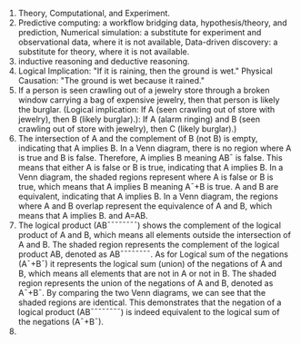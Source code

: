 1. Theory, Computational, and Experiment.  
2. Predictive computing: a workflow bridging data, hypothesis/theory, and prediction, Numerical simulation: a substitute for experiment and observational data, where it is not available, Data-driven discovery: a substitute for theory, where it is not available.  
3. inductive reasoning and deductive reasoning.  
4. Logical Implication: "If it is raining, then the ground is wet." Physical Causation: "The ground is wet because it rained."  
5. If a person is seen crawling out of a jewelry store through a broken window carrying a bag of expensive jewelry, then that person is likely the burglar. (Logical implication: If A (seen crawling out of store with jewelry), then B (likely burglar).): If A (alarm ringing) and B (seen crawling out of store with jewelry), then C (likely burglar).)  
6. The intersection of A and the complement of B (not B) is empty, indicating that A implies B. In a Venn diagram, there is no region where A is true and B is false. Therefore, A implies B meaning AB¯ is false. This means that either A is false or B is true, indicating that A implies B. In a Venn diagram, the shaded regions represent where A is false or B is true, which means that A implies B meaning A¯+B is true. A and B are equivalent, indicating that A implies B. In a Venn diagram, the regions where A and B overlap represent the equivalence of A and B, which means that A implies B. and A=AB.
7. The logical product (AB¯¯¯¯¯¯¯¯) shows the complement of the logical product of A and B, which means all elements outside the intersection of A and B. The shaded region represents the complement of the logical product AB, denoted as AB¯¯¯¯¯¯¯¯. As for Logical sum of the negations (A¯+B¯) it represents the logical sum (union) of the negations of A and B, which means all elements that are not in A or not in B. The shaded region represents the union of the negations of A and B, denoted as A¯+B¯. By comparing the two Venn diagrams, we can see that the shaded regions are identical. This demonstrates that the negation of a logical product (AB¯¯¯¯¯¯¯¯) is indeed equivalent to the logical sum of the negations (A¯+B¯).
8. 
